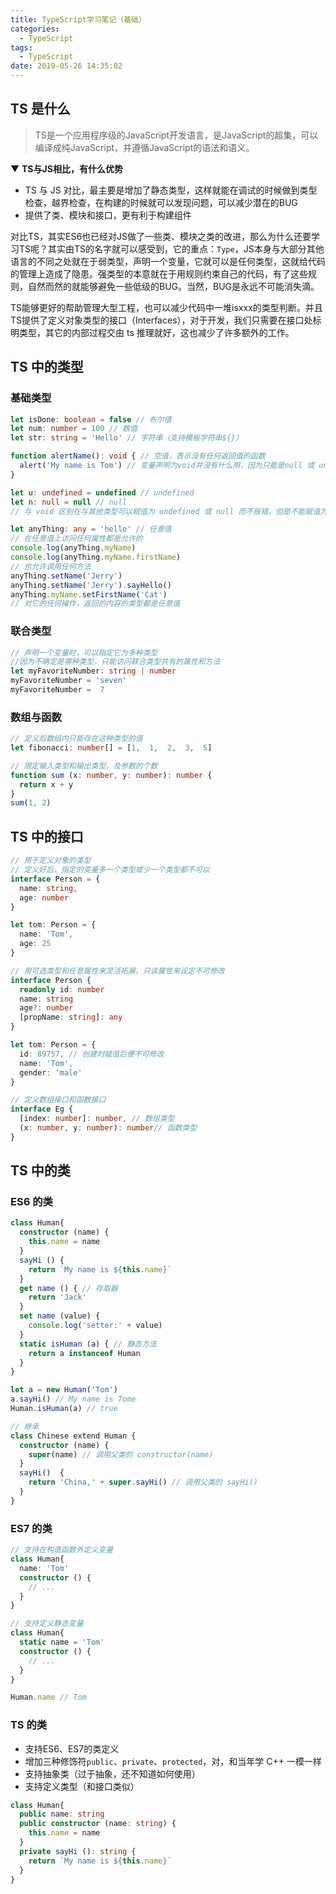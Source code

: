 ```yaml
---
title: TypeScript学习笔记（基础）
categories:
  - TypeScript
tags:
  - TypeScript
date: 2019-05-26 14:35:02
---
```

## TS 是什么

> TS是一个应用程序级的JavaScript开发语言，是JavaScript的超集，可以编译成纯JavaScript，并遵循JavaScript的语法和语义。

▼ **TS与JS相比，有什么优势**
* TS 与 JS 对比，最主要是增加了静态类型，这样就能在调试的时候做到类型检查，越界检查，在构建的时候就可以发现问题，可以减少潜在的BUG
* 提供了类、模块和接口，更有利于构建组件

对比TS，其实ES6也已经对JS做了一些类、模块之类的改进，那么为什么还要学习TS呢？其实由TS的名字就可以感受到，它的重点：`Type`，JS本身与大部分其他语言的不同之处就在于弱类型，声明一个变量，它就可以是任何类型，这就给代码的管理上造成了隐患。强类型的本意就在于用规则约束自己的代码，有了这些规则，自然而然的就能够避免一些低级的BUG。当然，BUG是永远不可能消失滴。

TS能够更好的帮助管理大型工程，也可以减少代码中一堆isxxx的类型判断。并且TS提供了定义对象类型的接口（Interfaces），对于开发，我们只需要在接口处标明类型，其它的内部过程交由 ts 推理就好，这也减少了许多额外的工作。

## TS 中的类型

### 基础类型

```ts
let isDone: boolean = false // 布尔值
let num: number = 100 // 数值
let str: string = 'Hello' // 字符串（支持模板字符串${}）

function alertName(): void { // 空值，表示没有任何返回值的函数
  alert('My name is Tom') // 变量声明为void并没有什么用，因为只能是null 或 undefined
}

let u: undefined = undefined // undefined
let n: null = null // null
// 与 void 区别在与其他类型可以赋值为 undefined 或 null 而不报错，但是不能赋值为 void

let anyThing: any = 'hello' // 任意值
// 在任意值上访问任何属性都是允许的
console.log(anyThing.myName)
console.log(anyThing.myName.firstName)
// 也允许调用任何方法
anyThing.setName('Jerry')
anyThing.setName('Jerry').sayHello()
anyThing.myName.setFirstName('Cat')
// 对它的任何操作，返回的内容的类型都是任意值
```

### 联合类型

```ts
// 声明一个变量时，可以指定它为多种类型
//因为不确定是哪种类型，只能访问联合类型共有的属性和方法
let myFavoriteNumber: string | number
myFavoriteNumber = 'seven'
myFavoriteNumber =  7
```

### 数组与函数

```ts
// 定义后数组内只能存在这种类型的值
let fibonacci: number[] = [1,  1,  2,  3,  5]

// 限定输入类型和输出类型，及参数的个数
function sum (x: number, y: number): number {
  return x + y
}
sum(1, 2)
```

## TS 中的接口

```ts
// 用于定义对象的类型
// 定义好后，指定的变量多一个类型或少一个类型都不可以
interface Person = {
  name: string,
  age: number
}

let tom: Person = {
  name: 'Tom',
  age: 25
}

// 用可选类型和任意属性来灵活拓展，只读属性来设定不可修改
interface Person {
  readonly id: number
  name: string
  age?: number
  [propName: string]: any
}

let tom: Person = {
  id: 89757, // 创建时赋值后便不可修改
  name: 'Tom',
  gender: 'male'
}

// 定义数组接口和函数接口
interface Eg {
  [index: number]: number, // 数组类型
  (x: number, y: number): number// 函数类型
}
```

## TS 中的类

### ES6 的类
```ts
class Human{
  constructor (name) {
    this.name = name
  }
  sayHi () {
    return `My name is ${this.name}`
  }
  get name () { // 存取器
    return 'Jack'
  }
  set name (value) {
    console.log('setter:' + value)
  }
  static isHuman (a) { // 静态方法
    return a instanceof Human
  }
}

let a = new Human('Tom')
a.sayHi() // My name is Tome
Human.isHuman(a) // true

// 继承
class Chinese extend Human {
  constructor (name) {
    super(name) // 调用父类的 constructor(name)
  }
  sayHi()  {
    return 'China,' + super.sayHi() // 调用父类的 sayHi()
  }
}
```

### ES7 的类
```ts
// 支持在构造函数外定义变量
class Human{
  name: 'Tom'
  constructor () {
    // ...
  }
}

// 支持定义静态变量
class Human{
  static name = 'Tom'
  constructor () {
    // ...
  }
}

Human.name // Tom
```

### TS 的类
* 支持ES6、ES7的类定义
* 增加三种修饰符`public`、`private`、`protected`，对，和当年学 C++ 一模一样
* 支持抽象类（过于抽象，还不知道如何使用）
* 支持定义类型（和接口类似）

```ts
class Human{
  public name: string
  public constructor (name: string) {
    this.name = name
  }
  private sayHi (): string {
    return `My name is ${this.name}`
  }
}
```

